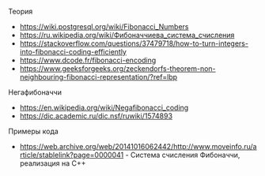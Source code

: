 Теория
* https://wiki.postgresql.org/wiki/Fibonacci_Numbers
* https://ru.wikipedia.org/wiki/Фибоначчиева_система_счисления
* https://stackoverflow.com/questions/37479718/how-to-turn-integers-into-fibonacci-coding-efficiently
* https://www.dcode.fr/fibonacci-encoding
* https://www.geeksforgeeks.org/zeckendorfs-theorem-non-neighbouring-fibonacci-representation/?ref=lbp

Негафибоначчи
* https://en.wikipedia.org/wiki/Negafibonacci_coding
* https://dic.academic.ru/dic.nsf/ruwiki/1574893

Примеры кода
* https://web.archive.org/web/20141016062442/http://www.moveinfo.ru/article/stablelink?page=0000041 - Система счисления Фибоначчи, реализация на C++
